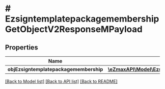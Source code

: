 # # EzsigntemplatepackagemembershipGetObjectV2ResponseMPayload

## Properties

Name | Type | Description | Notes
------------ | ------------- | ------------- | -------------
**objEzsigntemplatepackagemembership** | [**\eZmaxAPI\Model\EzsigntemplatepackagemembershipResponseCompound**](EzsigntemplatepackagemembershipResponseCompound.md) |  |

[[Back to Model list]](../../README.md#models) [[Back to API list]](../../README.md#endpoints) [[Back to README]](../../README.md)
